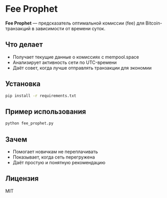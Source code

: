 # Fee Prophet

**Fee Prophet** — предсказатель оптимальной комиссии (fee) для Bitcoin-транзакций в зависимости от времени суток.

## Что делает

- Получает текущие данные о комиссиях с mempool.space
- Анализирует активность сети по UTC-времени
- Даёт совет, когда лучше отправлять транзакции для экономии

## Установка

```bash
pip install -r requirements.txt
```

## Пример использования

```bash
python fee_prophet.py
```

## Зачем

- Помогает новичкам не переплачивать
- Показывает, когда сеть перегружена
- Даёт простую и понятную рекомендацию

## Лицензия

MIT
